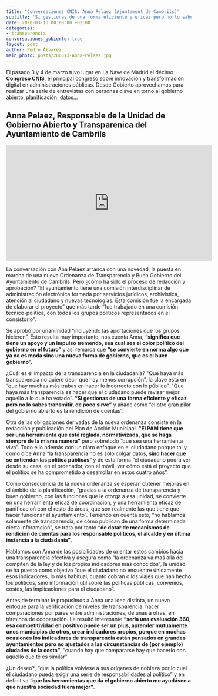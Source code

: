 ```yaml
---
title: "Conversaciones CNIS: Anna Pelaez (Ajuntament de Cambrils)"
subtitle: 'Si gestionas de una forma eficiente y eficaz pero no lo sabes transmitir, de poco sirve'
date: 2020-03-13 00:00:00 +02:00
categories:
- transparencia
conversaciones_gobierto: true
layout: post
author: Pedro Álvarez
main_photo: posts/200313-Anna-Pelaez.jpg
---
```


El pasado 3 y 4 de marzo tuvo lugar en La Nave de Madrid el décimo **Congreso CNIS**, el principal congreso sobre innovación y transformación digital en administraciones públicas. Desde Gobierto aprovechamos para realizar una serie de entrevistas con personas clave en torno al gobierno abierto, planificación, datos...

## Anna Pelaez, Responsable de la Unidad de Gobierno Abierto y Transparenica del Ayuntamiento de Cambrils

<div class="video_wrapper bigger">
  <iframe width="560" height="315" src="https://www.youtube.com/embed/a92uSS43OdM" frameborder="0" allow="accelerometer; autoplay; encrypted-media; gyroscope; picture-in-picture" allowfullscreen></iframe>
</div>

La conversación con Ana Peláez arranca con una novedad, la puesta en marcha de una nueva Ordenanza de Transparencia y Buen Gobierno del Ayuntamiento de Cambrils. Pero ¿cómo ha sido el proceso de redacción y aprobación? “El ayuntamiento tiene una comisión interdisciplinar de administración electrónica formada por servicios jurídicos, archivística, atención al ciudadano y nuevas tecnologías. Esta comisión fue la encargada de elaborar el proyecto” que más tarde “fue trabajado en una comisión técnico-politica, con todos los grupos políticos representados en el consistorio”. 

Se aprobó por unanimidad “incluyendo las aportaciones que los grupos hicieron”. Esto resulta muy importante, nos cuenta Anna, **“significa que tiene un apoyo y un impulso tremendo, sea cual sea el color político del gobierno en el futuro”** y así remarca que **“se convierte en norma algo que ya no es moda sino una nueva forma de gobierno, que es el buen gobierno”.**

¿Cuál es el impacto de la transparencia en la ciudadanía? "Que haya más transparencia no quiere decir que hay menos corrupción”, la clave está en “que hay muchas más trabas en hacer lo incorrecto con lo público”. "Que haya más transparencia es hacer que el ciudadano puede revisar mejor aquello a lo que ha votado”. **“Si gestionas de una forma eficiente y eficaz pero no lo sabes transmitir, de poco sirve”** y añade como “el otro gran pilar del gobierno abierto es la rendición de cuentas”.

Otra de las obligaciones derivadas de la nueva ordenanza consiste en la redacción y publicación del Plan de Acción Municipal. **“El PAM tiene que ser una herramienta que esté reglada, normativizada, que se haga siempre de la misma manera”** pero sobretodo “que sea una herramienta viva”. Todo ello además con un claro enfoque en el ciudadano porque tal y como dice Anna “la transparencia no es sólo colgar datos, **sino hacer que se entiendan las política públicas**” y de esta forma “el ciudadano podrá ver desde su casa, en el ordenador, con el móvil, ver cómo está el proyecto que el político se ha comprometido a desarrollar en estos cuatro años”.

Como consecuencia de la nueva ordenanza se esperan obtener mejoras en el ámbito de la planificación, “gracias a la ordenanza de transparencia y buen gobierno, con las funciones que le otorga a esa unidad, se convierte en una herramienta eficaz de coordinación, y una herramienta eficaz de panificacioń con el resto de áreas, que son realmente las que tiene que hacer funcionar el ayuntamiento”. Teniendo en cuenta esto, “no hablamos solamente de transparencia, de cómo publican de una forma determinada cierta inforamcioń”, se trata por tanto **“de dotar de mecanismos de rendición de cuentas para los responsable políticos, el alcalde y en última instancia a la ciudadanía”**. 

Hablamos con Anna de las posibilidades de orientar estos cambios hacia una transparencia efectiva y asegura como “la ordenanza va maś alla del compiten de la ley y de los propios indicadores más conocidos”, la unidad se ha puesto como objetivo “que el ciudadano no encuentre únicamente esos indicadores, lo más habitual, cuanto cobran o los viajes que han hecho los políticos, sino información útil sobre las políticas públicas, convenios, costes, las implicaciones para el ciudadano”.

Antes de terminar le propusimos a Anna una idea distinta, un nuevo enfoque para la verificación de niveles de transparencia: hacer comparaciones por pares entre administraciones, de unas a otras, en términos de cooperación. Le resultó interesante **“sería una evaluación 360, esa competitividad en positivo puede ser un plus, aprender mutuamente unos municipios de otros, crear indicadores propios, porque en muchas ocasiones los indicadores de transparencia están pensados en grandes ayuntamientos pero no ajustados a las circunstancias de (por ejemplo) ciudades de la costa”**, “cuando hay que compararse hay que hacerlo con aquello que te es similar”

¿Un deseo?, “que la política volviese a sus orígenes de nobleza por lo cual el ciudadano pueda exigir una serie de responsabilidades al político” y en definitiva **“que las herramientas que da el gobierno abierto me ayudásen a que nuestra sociedad fuera mejor”**.
